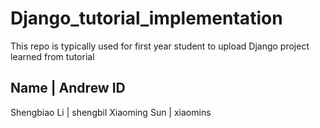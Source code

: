 # Django_tutorial_implementation

This repo is typically used for first year student to upload Django project learned from tutorial

   Name      |   Andrew ID
---------------------------
Shengbiao Li |   shengbil
Xiaoming Sun |   xiaomins